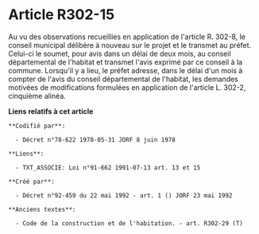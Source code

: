 # Article R302-15

Au vu des observations recueillies en application de l'article R. 302-8, le conseil municipal délibère à nouveau sur le
projet et le transmet au préfet. Celui-ci le soumet, pour avis dans un délai de deux mois, au conseil départemental de
l'habitat et transmet l'avis exprimé par ce conseil à la commune. Lorsqu'il y a lieu, le préfet adresse, dans le délai d'un
mois à compter de l'avis du conseil départemental de l'habitat, les demandes motivées de modifications formulées en
application de l'article L. 302-2, cinquième alinéa.

**Liens relatifs à cet article**

	**Codifié par**:

	  - Décret n°78-622 1978-05-31 JORF 8 juin 1978

	**Liens**:

	  - TXT_ASSOCIE: Loi n°91-662 1991-07-13 art. 13 et 15

	**Créé par**:

	  - Décret n°92-459 du 22 mai 1992 - art. 1 () JORF 23 mai 1992

	**Anciens textes**:

	  - Code de la construction et de l'habitation. - art. R302-29 (T)
